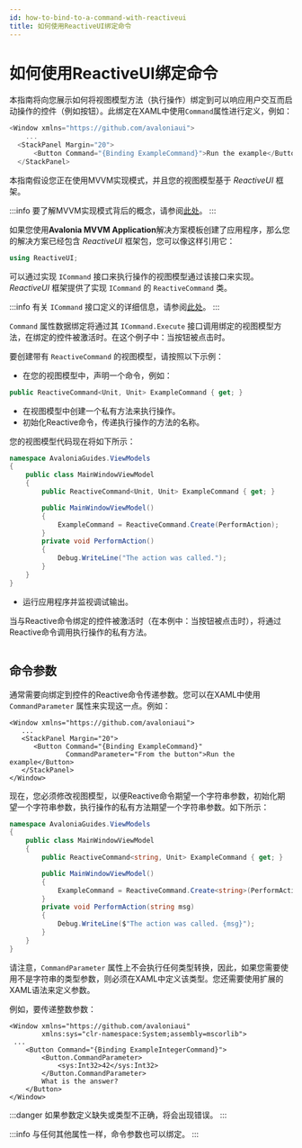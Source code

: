 ```yaml
---
id: how-to-bind-to-a-command-with-reactiveui
title: 如何使用ReactiveUI绑定命令
---
```



# 如何使用ReactiveUI绑定命令

本指南将向您展示如何将视图模型方法（执行操作）绑定到可以响应用户交互而启动操作的控件（例如按钮）。此绑定在XAML中使用`Command`属性进行定义，例如：

```csharp
<Window xmlns="https://github.com/avaloniaui">
    ...
  <StackPanel Margin="20">
      <Button Command="{Binding ExampleCommand}">Run the example</Button>
  </StackPanel>
```

本指南假设您正在使用MVVM实现模式，并且您的视图模型基于 _ReactiveUI_ 框架。

:::info
要了解MVVM实现模式背后的概念，请参阅[此处](../../concepts/the-mvvm-pattern/)。
:::

如果您使用**Avalonia MVVM Application**解决方案模板创建了应用程序，那么您的解决方案已经包含 _ReactiveUI_ 框架包，您可以像这样引用它：

```csharp
using ReactiveUI;
```

可以通过实现 `ICommand` 接口来执行操作的视图模型通过该接口来实现。_ReactiveUI_ 框架提供了实现 `ICommand` 的 `ReactiveCommand` 类。

:::info
有关 `ICommand` 接口定义的详细信息，请参阅[此处](https://docs.microsoft.com/en-gb/dotnet/api/system.windows.input.icommand?view=netstandard-2.0)。
:::

`Command` 属性数据绑定将通过其 `ICommand.Execute` 接口调用绑定的视图模型方法，在绑定的控件被激活时。在这个例子中：当按钮被点击时。

要创建带有 `ReactiveCommand` 的视图模型，请按照以下示例：

- 在您的视图模型中，声明一个命令，例如：

```csharp
public ReactiveCommand<Unit, Unit> ExampleCommand { get; } 
```

- 在视图模型中创建一个私有方法来执行操作。
- 初始化Reactive命令，传递执行操作的方法的名称。

您的视图模型代码现在将如下所示：

```csharp
namespace AvaloniaGuides.ViewModels
{
    public class MainWindowViewModel 
    {
        public ReactiveCommand<Unit, Unit> ExampleCommand { get; }

        public MainWindowViewModel()
        {
            ExampleCommand = ReactiveCommand.Create(PerformAction);
        }
        private void PerformAction()
        {
            Debug.WriteLine("The action was called.");
        }
    }
}
```

- 运行应用程序并监视调试输出。

当与Reactive命令绑定的控件被激活时（在本例中：当按钮被点击时），将通过Reactive命令调用执行操作的私有方法。

<img src="/img/gitbook-import/assets/command.gif" alt=""/>

## 命令参数

通常需要向绑定到控件的Reactive命令传递参数。您可以在XAML中使用 `CommandParameter` 属性来实现这一点。例如：

```markup
<Window xmlns="https://github.com/avaloniaui">
   ...
   <StackPanel Margin="20">
      <Button Command="{Binding ExampleCommand}"
              CommandParameter="From the button">Run the example</Button>
   </StackPanel>
</Window>
```

现在，您必须修改视图模型，以便Reactive命令期望一个字符串参数，初始化期望一个字符串参数，执行操作的私有方法期望一个字符串参数。如下所示：

```csharp
namespace AvaloniaGuides.ViewModels
{
    public class MainWindowViewModel 
    {
        public ReactiveCommand<string, Unit> ExampleCommand { get; }

        public MainWindowViewModel()
        {
            ExampleCommand = ReactiveCommand.Create<string>(PerformAction);
        }
        private void PerformAction(string msg)
        {
            Debug.WriteLine($"The action was called. {msg}");
        }
    }
}
```

请注意，`CommandParameter` 属性上不会执行任何类型转换，因此，如果您需要使用不是字符串的类型参数，则必须在XAML中定义该类型。您还需要使用扩展的XAML语法来定义参数。

例如，要传递整数参数：

```markup
<Window xmlns="https://github.com/avaloniaui"
        xmlns:sys="clr-namespace:System;assembly=mscorlib">
 ...   
    <Button Command="{Binding ExampleIntegerCommand}">
        <Button.CommandParameter>
            <sys:Int32>42</sys:Int32>
        </Button.CommandParameter>
        What is the answer?
    </Button>
</Window>
```

:::danger
如果参数定义缺失或类型不正确，将会出现错误。
:::

:::info
与任何其他属性一样，命令参数也可以绑定。
:::
